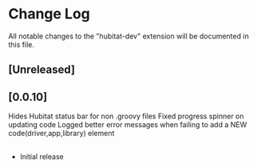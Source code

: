 # Change Log

All notable changes to the "hubitat-dev" extension will be documented in this file.

## [Unreleased]

## [0.0.10]
Hides Hubitat status bar for non .groovy files
Fixed progress spinner on updating code
Logged better error messages when failing to add a NEW code(driver,app,library) element
##
- Initial release